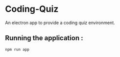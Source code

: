 # Coding-Quiz
An electron app to provide a coding quiz environment.

## Running the application :
```
npm run app
```
